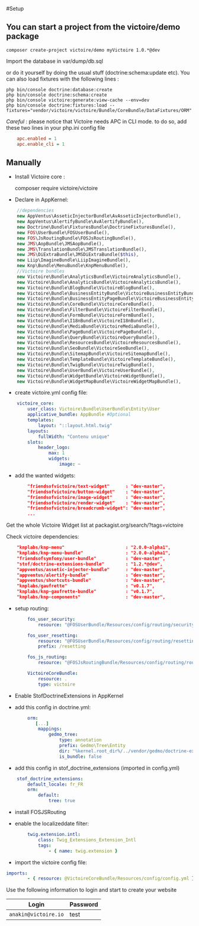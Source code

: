 #Setup

## You can start a project from the victoire/demo package

    composer create-project victoire/demo myVictoire 1.0.*@dev

Import the database in var/dump/db.sql

or do it yourself by doing the usual stuff (doctrine:schema:update etc). You can also load fixtures with the following lines :

    php bin/console doctrine:database:create
    php bin/console doctrine:schema:create
    php bin/console victoire:generate:view-cache --env=dev
    php bin/console doctrine:fixtures:load --fixtures="vendor/victoire/victoire/Bundle/CoreBundle/DataFixtures/ORM"

*Careful* : please notice that Victoire needs APC in CLI mode. to do so, add these two lines in your php.ini config file

```ini
    apc.enabled = 1
    apc.enable_cli = 1
```

## Manually

- Install Victoire core  :

    composer require victoire/victoire

- Declare in AppKernel:

```php
    //dependencies
    new AppVentus\AsseticInjectorBundle\AvAsseticInjectorBundle(),
    new AppVentus\AlertifyBundle\AvAlertifyBundle(),
    new Doctrine\Bundle\FixturesBundle\DoctrineFixturesBundle(),
    new FOS\UserBundle\FOSUserBundle(),
    new FOS\JsRoutingBundle\FOSJsRoutingBundle(),
    new JMS\AopBundle\JMSAopBundle(),
    new JMS\TranslationBundle\JMSTranslationBundle(),
    new JMS\DiExtraBundle\JMSDiExtraBundle($this),
    new Liip\ImagineBundle\LiipImagineBundle(),
    new Knp\Bundle\MenuBundle\KnpMenuBundle(),
    //Victoire bundles
    new Victoire\Bundle\AnalyticsBundle\VictoireAnalyticsBundle(),
    new Victoire\Bundle\AnalyticsBundle\VictoireAnalyticsBundle(),
    new Victoire\Bundle\BlogBundle\VictoireBlogBundle(),
    new Victoire\Bundle\BusinessEntityBundle\VictoireBusinessEntityBundle(),
    new Victoire\Bundle\BusinessEntityPageBundle\VictoireBusinessEntityPageBundle(),
    new Victoire\Bundle\CoreBundle\VictoireCoreBundle(),
    new Victoire\Bundle\FilterBundle\VictoireFilterBundle(),
    new Victoire\Bundle\FormBundle\VictoireFormBundle(),
    new Victoire\Bundle\I18nBundle\VictoireI18nBundle(),
    new Victoire\Bundle\MediaBundle\VictoireMediaBundle(),
    new Victoire\Bundle\PageBundle\VictoirePageBundle(),
    new Victoire\Bundle\QueryBundle\VictoireQueryBundle(),
    new Victoire\Bundle\ResourcesBundle\VictoireResourcesBundle(),
    new Victoire\Bundle\SeoBundle\VictoireSeoBundle(),
    new Victoire\Bundle\SitemapBundle\VictoireSitemapBundle(),
    new Victoire\Bundle\TemplateBundle\VictoireTemplateBundle(),
    new Victoire\Bundle\TwigBundle\VictoireTwigBundle(),
    new Victoire\Bundle\UserBundle\VictoireUserBundle(),
    new Victoire\Bundle\WidgetBundle\VictoireWidgetBundle(),
    new Victoire\Bundle\WidgetMapBundle\VictoireWidgetMapBundle(),
```

- create victoire.yml config file:

```yml
    victoire_core:
        user_class: Victoire\Bundle\UserBundle\Entity\User
        applicative_bundle: AppBundle #Optional
        templates:
            layout: "::layout.html.twig"
        layouts:
            fullWidth: "Contenu unique"
        slots:
            header_logo:
                max: 1
                widgets:
                    image: ~
```

- add the wanted widgets:

```json
        "friendsofvictoire/text-widget"      : "dev-master",
        "friendsofvictoire/button-widget"    : "dev-master",
        "friendsofvictoire/image-widget"     : "dev-master",
        "friendsofvictoire/render-widget"    : "dev-master",
        "friendsofvictoire/breadcrumb-widget": "dev-master",
        ...
```

Get the whole Victoire Widget list at packagist.org/search/?tags=victoire


Check victoire dependencies:

```json
    "knplabs/knp-menu"                       : "2.0.0-alpha1",
    "knplabs/knp-menu-bundle"                : "2.0.0-alpha1",
    "friendsofsymfony/user-bundle"           : "dev-master",
    "stof/doctrine-extensions-bundle"        : "1.2.*@dev",
    "appventus/assetic-injector-bundle"      : "dev-master",
    "appventus/alertify-bundle"              : "dev-master",
    "appventus/shortcuts-bundle"             : "dev-master",
    "knplabs/gaufrette"                      : "v0.1.7",
    "knplabs/knp-gaufrette-bundle"           : "v0.1.7",
    "knplabs/knp-components"                 : "dev-master",
```

- setup routing:

```yml
        fos_user_security:
            resource: "@FOSUserBundle/Resources/config/routing/security.xml"

        fos_user_resetting:
            resource: "@FOSUserBundle/Resources/config/routing/resetting.xml"
            prefix: /resetting

        fos_js_routing:
            resource: "@FOSJsRoutingBundle/Resources/config/routing/routing.xml"

        VictoireCoreBundle:
            resource: .
            type: victoire
```


- Enable StofDoctrineExtensions in AppKernel

- add this config in doctrine.yml:

```yml
        orm:
           [...]
            mappings:
                gedmo_tree:
                    type: annotation
                    prefix: Gedmo\Tree\Entity
                    dir: "%kernel.root_dir%/../vendor/gedmo/doctrine-extensions/lib/Gedmo/Tree/Entity"
                    is_bundle: false
```

- add this config in stof_doctrine_extensions (imported in config.yml)
```yml
    stof_doctrine_extensions:
        default_locale: fr_FR
        orm:
            default:
                tree: true
```

- install FOSJSRouting

- enable the localizeddate filter:
```yml
        twig.extension.intl:
            class: Twig_Extensions_Extension_Intl
            tags:
                - { name: twig.extension }
```
- import the victoire config file:

```yml
imports:
        - { resource: @VictoireCoreBundle/Resources/config/config.yml }
```
Use the following information to login and start to create your website

|Login|Password|
|-----|--------|
|`anakin@victoire.io`|test|


